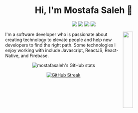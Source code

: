 
<h1 align="center">Hi, I'm Mostafa Saleh 👋</h1>
<p align="center">
    <a href="https://www.facebook.com/saleh2011"><img src="https://img.shields.io/badge/facebook-%231FA1F1?style=flat&logo=facebook&logoColor=white"/></a>
    <a href="https://www.linkedin.com/in/mostafasaleh5"><img src="https://img.shields.io/badge/linkedin-%230177B5?style=flat&logo=linkedin&logoColor=white"/></a>
    <a href="https://www.instagram.com/mostafamsaleh"><img src="https://img.shields.io/badge/instagram-%23E4415F?style=flat&logo=instagram&logoColor=white"/></a>
  <a href="https://eng-mostafasaleh.blogspot.com"><img src="https://img.shields.io/badge/Website-%230177B5?style=flat&logo=website&logoColor=white"/></a>
  
  </p>
  
  <img src="https://bnz05pap001files.storage.live.com/y4miWtXJ-MVH0LiU6egULQ5EsgOtYjNBlEtLw4Uq6TV1ieH7KeZMGN7uCztwlBwnQtJVAYHw3eTI0ZoZFJ3HB6Rxc6_AkhmBidhuU8Es1nIqdkhv24ml1-UyGW4foeIsipKY9VrnR27Le58HbmmoWeQGyHQQSp7w1EQzUwQpZpH0PBoCL1fjAuNyD9RLvXT63Lj?encodeFailures=1&width=640&height=640" align="right" width="25%"/>

I'm a software developer who is passionate about creating technology to elevate people and help new developers to find the right path. Some technologies I enjoy working with include Javascript, ReactJS, React-Native, and Firebase.
<div align="center" style="margin-right:20%;">
  
![mostafasaleh's GitHub stats](https://github-readme-stats.vercel.app/api?username=mostafasaleh1&show_icons=true&theme=radical&count_private=true)

[![GitHub Streak](https://github-readme-streak-stats.herokuapp.com?user=mostafasaleh1&theme=radical)](https://git.io/streak-stats)
</div>

